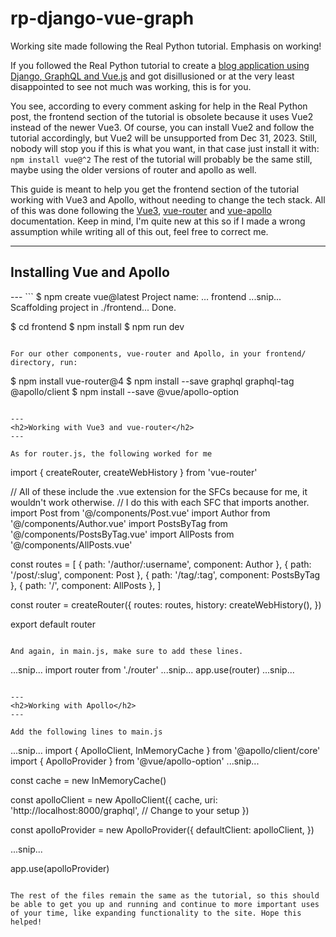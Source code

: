# rp-django-vue-graph
Working site made following the Real Python tutorial. Emphasis on working!

If you followed the Real Python tutorial to create a [blog application using Django, GraphQL and Vue.js](https://realpython.com/python-django-blog/) and got disillusioned or at the very least disappointed to see not much was working, this is for you.

You see, according to every comment asking for help in the Real Python post, the frontend section of the tutorial is obsolete because it uses Vue2 instead of the newer Vue3. Of course, you can install Vue2 and follow the tutorial accordingly, but Vue2 will be unsupported from Dec 31, 2023. Still, nobody will stop you if this is what you want, in that case just install it with:
`npm install vue@^2`
The rest of the tutorial will probably be the same still, maybe using the older versions of router and apollo as well.

This guide is meant to help you get the frontend section of the tutorial working with Vue3 and Apollo, without needing to change the tech stack. All of this was done following the [Vue3](https://v2.vuejs.org/v2/guide/), [vue-router](https://router.vuejs.org/installation.html) and [vue-apollo](https://apollo.vuejs.org/guide-option/setup.html) documentation. Keep in mind, I'm quite new at this so if I made a wrong assumption while writing all of this out, feel free to correct me. 

---
<h2>Installing Vue and Apollo</h2>
---
```
$ npm create vue@latest
Project name: … frontend
...snip...
Scaffolding project in ./frontend...
Done.

$ cd frontend
$ npm install
$ npm run dev
```

For our other components, vue-router and Apollo, in your frontend/ directory, run: 
```
$ npm install vue-router@4
$ npm install --save graphql graphql-tag @apollo/client
$ npm install --save @vue/apollo-option
```

---
<h2>Working with Vue3 and vue-router</h2>
---

As for router.js, the following worked for me
```
import { createRouter, createWebHistory } from 'vue-router'

// All of these include the .vue extension for the SFCs because for me, it wouldn't work otherwise.
// I do this with each SFC that imports another.
import Post from '@/components/Post.vue'
import Author from '@/components/Author.vue'
import PostsByTag from '@/components/PostsByTag.vue'
import AllPosts from '@/components/AllPosts.vue'

const routes = [
    { path: '/author/:username', component: Author },
    { path: '/post/:slug', component: Post },
    { path: '/tag/:tag', component: PostsByTag },
    { path: '/', component: AllPosts },
]

const router = createRouter({
    routes: routes,
    history: createWebHistory(),
})

export default router
```

And again, in main.js, make sure to add these lines.
```
...snip...
import router from './router'
...snip...
app.use(router)
...snip...
```

---
<h2>Working with Apollo</h2>
---

Add the following lines to main.js

```
...snip...
import { ApolloClient, InMemoryCache } from '@apollo/client/core'
import { ApolloProvider } from '@vue/apollo-option'
...snip...

const cache = new InMemoryCache()

const apolloClient = new ApolloClient({
    cache,
    uri: 'http://localhost:8000/graphql', // Change to your setup
})

const apolloProvider = new ApolloProvider({
    defaultClient: apolloClient,
})

...snip...

app.use(apolloProvider)
```

The rest of the files remain the same as the tutorial, so this should be able to get you up and running and continue to more important uses of your time, like expanding functionality to the site. Hope this helped!